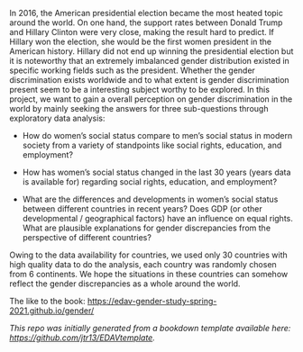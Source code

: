 In 2016, the American presidential election became the most heated topic around the world. On one hand, the support rates between Donald Trump and Hillary Clinton were very close, making the result hard to predict. If Hillary won the election, she would be the first women president in the American history. Hillary did not end up winning the presidential election but it is noteworthy that an extremely imbalanced gender distribution existed in specific working fields such as the president. Whether the gender discrimination exists worldwide and to what extent is gender discrimination present seem to be a interesting subject worthy to be explored. In this project, we want to gain a overall perception on gender discrimination in the world by mainly seeking the answers for three sub-questions through exploratory data analysis:

- How do women’s social status compare to men’s social status in modern society from a variety of standpoints like social rights, education, and employment?

- How has women’s social status changed in the last 30 years (years data is available for) regarding social rights, education, and employment?

- What are the differences and developments in women’s social status between different countries in recent years? Does GDP (or other developmental / geographical factors) have an influence on equal rights. What are plausible explanations for gender discrepancies from the perspective of different countries?

Owing to the data availability for countries, we used only 30 countries with high quality data to do the analysis, each country was randomly chosen from 6 continents. We hope the situations in these countries can somehow reflect the gender discrepancies as a whole around the world.

The like to the book: https://edav-gender-study-spring-2021.github.io/gender/

*This repo was initially generated from a bookdown template available here: https://github.com/jtr13/EDAVtemplate.*	


